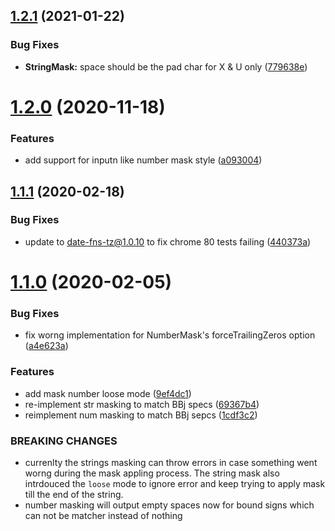 ## [1.2.1](https://github.com/BasisHub/bbj-masks/compare/v1.2.0...v1.2.1) (2021-01-22)


### Bug Fixes

* **StringMask:** space should be the pad char for X & U only ([779638e](https://github.com/BasisHub/bbj-masks/commit/779638ec80e6eec5b16f9dad14e280cb948acaa3))



# [1.2.0](https://github.com/BasisHub/bbj-masks/compare/v1.1.1...v1.2.0) (2020-11-18)


### Features

* add support for inputn like number mask style ([a093004](https://github.com/BasisHub/bbj-masks/commit/a093004c46bb712253bc1453bd4eb0a88063a839))



## [1.1.1](https://github.com/BasisHub/bbj-masks/compare/v1.1.0...v1.1.1) (2020-02-18)


### Bug Fixes

* update to date-fns-tz@1.0.10 to fix chrome 80 tests failing ([440373a](https://github.com/BasisHub/bbj-masks/commit/440373a27593659a34405eafdb86b8fbe4e79adb))



# [1.1.0](https://github.com/BasisHub/bbj-masks/compare/v1.0.0...v1.1.0) (2020-02-05)


### Bug Fixes

* fix worng implementation for NumberMask's forceTrailingZeros option ([a4e623a](https://github.com/BasisHub/bbj-masks/commit/a4e623aafc970873f59b58d14b2c4f70ccf7c802))


### Features

* add mask number loose mode ([9ef4dc1](https://github.com/BasisHub/bbj-masks/commit/9ef4dc11ab3cb5f45704fe38408021f02089a410))
* re-implement str masking to match BBj specs ([69367b4](https://github.com/BasisHub/bbj-masks/commit/69367b475f56037e3f4112211973db434ecdb0b7))
* reimplement num masking to match BBj sepcs ([1cdf3c2](https://github.com/BasisHub/bbj-masks/commit/1cdf3c26aa570df3d2a08ffcbda852df657e90c8))


### BREAKING CHANGES

* currenlty the strings masking can throw errors in case
something went worng during the mask appling process. The string mask
also intrdouced the `loose` mode to ignore error and keep trying to apply
mask till the end of the string.
* number masking will output empty spaces now for bound
signs which can not be matcher instead of nothing